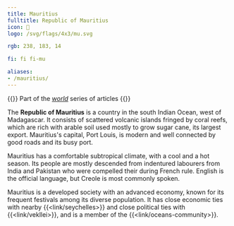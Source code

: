 ```yaml
---
title: Mauritius
fulltitle: Republic of Mauritius
icon: 🌾
logo: /svg/flags/4x3/mu.svg

rgb: 238, 183, 14

fi: fi fi-mu

aliases:
- /mauritius/
---
```

{{<note series>}}
 Part of the *[world](/world/)* series of articles
{{</note>}}

The **<span class="fi fi-mu"></span> Republic of Mauritius** is a country in the south Indian Ocean, west of Madagascar. It consists of scattered volcanic islands fringed by coral reefs, which are rich with arable soil used mostly to grow sugar cane, its largest export. Mauritius's capital, Port Louis, is modern and well connected by good roads and its busy port.

Mauritius has a comfortable subtropical climate, with a cool and a hot season. Its people are mostly descended from indentured labourers from India and Pakistan who were compelled their during French rule. English is the official language, but Creole is most commonly spoken.

Mauritius is a developed society with an advanced economy, known for its frequent festivals among its diverse population. It has close economic ties with nearby {{<link/seychelles>}} and close political ties with {{<link/vekllei>}}, and is a member of the {{<link/oceans-community>}}.

